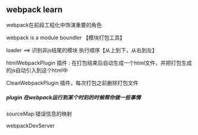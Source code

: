 ## webpack learn
webpack在前段工程化中饰演重要的角色

webpack is a module boundler  【模块打包工具】

loader ==> 识别非js结尾的模块  执行顺序【从上到下，从右到左】

htmlWebpackPlugin 插件 : 在打包结束后自动生成一个html文件，并把打包生成的js自动引入到这个html中

CleanWebpackPlugin 插件，每次打包之前删除打包文件

##### plugin   在webpack运行到某个时刻的时候帮你做一些事情

sourceMap:错误信息的映射

webpackDevServer

